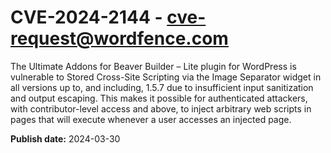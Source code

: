 # CVE-2024-2144 - cve-request@wordfence.com

The Ultimate Addons for Beaver Builder – Lite plugin for WordPress is vulnerable to Stored Cross-Site Scripting via the Image Separator widget in all versions up to, and including, 1.5.7 due to insufficient input sanitization and output escaping. This makes it possible for authenticated attackers, with contributor-level access and above, to inject arbitrary web scripts in pages that will execute whenever a user accesses an injected page.

**Publish date:** 2024-03-30
